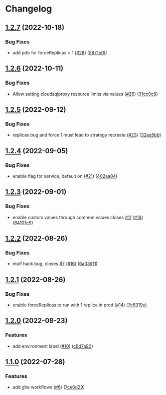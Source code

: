 # Changelog

## [1.2.7](https://github.com/entur/helm-charts/compare/common-v1.2.6...common-v1.2.7) (2022-10-18)


### Bug Fixes

* add pdb for forceReplicas > 1 ([#28](https://github.com/entur/helm-charts/issues/28)) ([5871ef9](https://github.com/entur/helm-charts/commit/5871ef956407dadd15f6c22122352d7da16efd07))

## [1.2.6](https://github.com/entur/helm-charts/compare/common-v1.2.5...common-v1.2.6) (2022-10-11)


### Bug Fixes

* Allow setting cloudsqlproxy resource limits via values ([#26](https://github.com/entur/helm-charts/issues/26)) ([31cc0c8](https://github.com/entur/helm-charts/commit/31cc0c87b4b52efc317daedc8e67f8e206a85f73))

## [1.2.5](https://github.com/entur/helm-charts/compare/common-v1.2.4...common-v1.2.5) (2022-09-12)


### Bug Fixes

* replicas bug and force 1 must lead to strategy recreate ([#23](https://github.com/entur/helm-charts/issues/23)) ([32ee5bb](https://github.com/entur/helm-charts/commit/32ee5bb543eaeed7f956ba7e98e3e42b3bf71ea2))

## [1.2.4](https://github.com/entur/helm-charts/compare/common-v1.2.3...common-v1.2.4) (2022-09-05)


### Bug Fixes

* enable flag for service, default on ([#21](https://github.com/entur/helm-charts/issues/21)) ([402aa04](https://github.com/entur/helm-charts/commit/402aa04a2e53d2245f179df315794a9cfc471b29))

## [1.2.3](https://github.com/entur/helm-charts/compare/common-v1.2.2...common-v1.2.3) (2022-09-01)


### Bug Fixes

* enable custom values through common.values closes [#11](https://github.com/entur/helm-charts/issues/11) ([#18](https://github.com/entur/helm-charts/issues/18)) ([84101e9](https://github.com/entur/helm-charts/commit/84101e97280dface4129cd9139bd37f3011a5f93))

## [1.2.2](https://github.com/entur/helm-charts/compare/common-v1.2.1...common-v1.2.2) (2022-08-26)


### Bug Fixes

* mulf hack bug, closes [#7](https://github.com/entur/helm-charts/issues/7) ([#16](https://github.com/entur/helm-charts/issues/16)) ([6a339f1](https://github.com/entur/helm-charts/commit/6a339f1ece522f3cb3ad23a695ed977562587f1a))

## [1.2.1](https://github.com/entur/helm-charts/compare/common-v1.2.0...common-v1.2.1) (2022-08-26)


### Bug Fixes

* enable forceReplicas to run with 1 replica in prod ([#14](https://github.com/entur/helm-charts/issues/14)) ([7c6319e](https://github.com/entur/helm-charts/commit/7c6319e0eca134c55506d768df121268a9bd06b3))

## [1.2.0](https://github.com/entur/helm-charts/compare/common-v1.1.0...common-v1.2.0) (2022-08-23)


### Features

* add environment label ([#10](https://github.com/entur/helm-charts/issues/10)) ([c8d7a90](https://github.com/entur/helm-charts/commit/c8d7a90a5414b216314b940c2969d82842cdd18e))

## [1.1.0](https://github.com/entur/helm-charts/compare/common-1.0.2...common-v1.1.0) (2022-07-28)


### Features

* add gha workflows ([#6](https://github.com/entur/helm-charts/issues/6)) ([7ce6d29](https://github.com/entur/helm-charts/commit/7ce6d2987eb027f176a5836e81ed61e7c12066ff))
